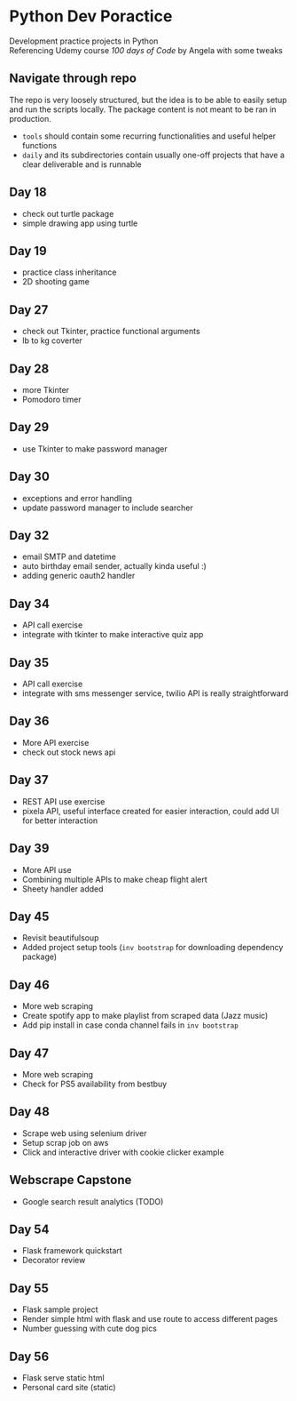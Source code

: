 # Python Dev Poractice
Development practice projects in Python\
Referencing Udemy course *100 days of Code* by Angela with some tweaks

## Navigate through repo
The repo is very loosely structured, but the idea is to be able to easily setup and run the scripts locally. The package content is not meant to be ran in production.
* `tools` should contain some recurring functionalities and useful helper functions
* `daily` and its subdirectories contain usually one-off projects that have a clear deliverable and is runnable

## Day 18
- check out turtle package
- simple drawing app using turtle

## Day 19
- practice class inheritance
- 2D shooting game

## Day 27
- check out Tkinter, practice functional arguments
- lb to kg coverter

## Day 28
- more Tkinter
- Pomodoro timer

## Day 29
- use Tkinter to make password manager

## Day 30
- exceptions and error handling
- update password manager to include searcher

## Day 32
- email SMTP and datetime
- auto birthday email sender, actually kinda useful :)
- adding generic oauth2 handler

## Day 34
- API call exercise
- integrate with tkinter to make interactive quiz app

## Day 35
- API call exercise
- integrate with sms messenger service, twilio API is really straightforward

## Day 36
- More API exercise
- check out stock news api

## Day 37
- REST API use exercise
- pixela API, useful interface created for easier interaction, could add UI for better interaction

## Day 39
- More API use
- Combining multiple APIs to make cheap flight alert
- Sheety handler added

## Day 45
- Revisit beautifulsoup
- Added project setup tools (`inv bootstrap` for downloading dependency package)

## Day 46
- More web scraping
- Create spotify app to make playlist from scraped data (Jazz music)
- Add pip install in case conda channel fails in `inv bootstrap`

## Day 47
- More web scraping
- Check for PS5 availability from bestbuy

## Day 48
- Scrape web using selenium driver
- Setup scrap job on aws
- Click and interactive driver with cookie clicker example

## Webscrape Capstone
- Google search result analytics (TODO)


## Day 54
- Flask framework quickstart
- Decorator review

## Day 55
- Flask sample project
- Render simple html with flask and use route to access different pages
- Number guessing with cute dog pics

## Day 56
- Flask serve static html
- Personal card site (static)
